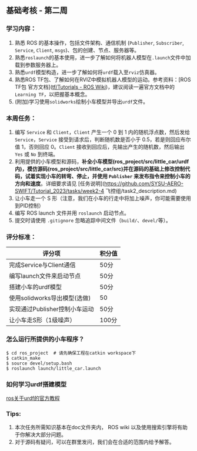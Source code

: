## 基础考核 - 第二周

### 学习内容：
1. 熟悉 ROS 的基本操作，包括文件架构、通信机制 (`Publisher`, `Subscriber`, `Service`, `Client`, `msgs`)、包的创建、节点、服务器等。
2. 熟悉`roslaunch`的基本使用，进一步了解如何将机器人模型在`.launch`文件中加载到参数服务器上。
3. 熟悉`urdf`模型构造，进一步了解如何将`urdf`载入至`rviz`仿真器。
4. 熟悉ROS TF包、了解如何在RVIZ中模拟机器人模型的运动。参考资料：[ROS TF包 官方文档]([tf/Tutorials - ROS Wiki](http://wiki.ros.org/tf/Tutorials))，建议阅读一遍官方文档中的`Learning TF`，以把握基本概念。
5. (附加)学习使用`solidworks`绘制小车模型并导出`urdf`文件。

### 本周任务：

1. 编写 `Service` 和 `Client`，`Client` 产生一个 0 到 1 内的随机浮点数，然后发给 `Service`，`Service` 接受到请求后，判断随机数是否小于 0.5，若是则回应布尔值 1，否则回应 0。`Client` 接收到回应后，先输出产生的随机数，然后输出 `Yes` 或 `No` 到终端。
2. 利用提供的小车模型和源码，**补全小车模型(ros_project/src/little_car/urdf内)，模仿源码(ros_project/src/little_car/src)并在源码的基础上修改控制代码，试着实现小车的转弯、停止，并使用 `Publisher` 来发布指令来控制小车的方向和速度**。详细要求请见 [任务说明](https://github.com/SYSU-AERO-SWIFT/Tutorial_2023/tasks/week2-4 飞控组/task2_description.md)
3. 让小车走一个 S 形（注意，我们在小车的行走中将加上噪声，你可能需要使用到PID控制）
4. 编写 ROS launch 文件并用 `roslaunch` 启动节点。
5. 提交时请使用 `.gitignore` 忽略追踪中间文件（`build/`、`devel/`等）。

### **评分标准**：

| 评分项                                         | 积分值 |
| ---------------------------------------------- | ------ |
| 完成Service与Client通信           | 50分  |
| 编写launch文件来启动节点      | 50分 |
| 搭建小车的urdf模型             | 50分 |
| 使用solidworks导出模型(选做)  |  50   |
| 实现通过Publisher控制小车运动 | 50分 |
| 让小车走S形（1级噪声）         | 100分 |

### **怎么运行所提供的小车程序？**

```shell
$ cd ros_project  # 请先确保工程在catkin workspace下
$ catkin_make  
$ source devel/setup.bash
$ roslaunch launch/little_car.launch
```
### **如何学习urdf搭建模型**

[ros关于urdf的官方教程](http://wiki.ros.org/cn/urdf)


### **Tips:**

1. 本次任务所需知识基本在doc文件夹内， ROS wiki 以及使用搜索引擎将有助于你解决大部分问题。
2. 对于源码有疑问，可以在群里发问，我们会在合适的范围内给予解答。